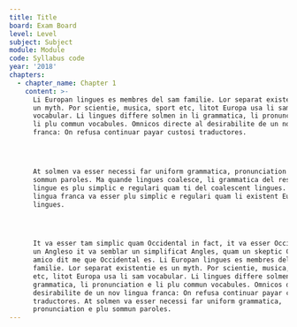 ```yaml
---
title: Title
board: Exam Board
level: Level
subject: Subject
module: Module
code: Syllabus code
year: '2018'
chapters:
  - chapter_name: Chapter 1
    content: >-
      Li Europan lingues es membres del sam familie. Lor separat existentie es
      un myth. Por scientie, musica, sport etc, litot Europa usa li sam
      vocabular. Li lingues differe solmen in li grammatica, li pronunciation e
      li plu commun vocabules. Omnicos directe al desirabilite de un nov lingua
      franca: On refusa continuar payar custosi traductores.




      At solmen va esser necessi far uniform grammatica, pronunciation e plu
      sommun paroles. Ma quande lingues coalesce, li grammatica del resultant
      lingue es plu simplic e regulari quam ti del coalescent lingues. Li nov
      lingua franca va esser plu simplic e regulari quam li existent Europan
      lingues.




      It va esser tam simplic quam Occidental in fact, it va esser Occidental. A
      un Angleso it va semblar un simplificat Angles, quam un skeptic Cambridge
      amico dit me que Occidental es. Li Europan lingues es membres del sam
      familie. Lor separat existentie es un myth. Por scientie, musica, sport
      etc, litot Europa usa li sam vocabular. Li lingues differe solmen in li
      grammatica, li pronunciation e li plu commun vocabules. Omnicos directe al
      desirabilite de un nov lingua franca: On refusa continuar payar custosi
      traductores. At solmen va esser necessi far uniform grammatica,
      pronunciation e plu sommun paroles.
---
```



